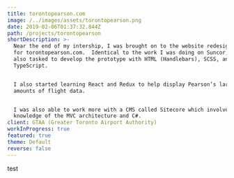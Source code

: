 ```yaml
---
title: torontopearson.com
image: /../images/assets/torontopearson.png
date: 2019-02-06T01:37:32.844Z
path: /projects/torontopearson
shortDescription: >-
  Near the end of my intership, I was brought on to the website redesign project
  for torontopearson.com.  Identical to the work I was doing on Suncor, I was
  also tasked to develop the prototype with HTML (Handlebars), SCSS, and
  TypeScript.


  I also started learning React and Redux to help display Pearson’s large
  amounts of flight data.


  I was also able to work more with a CMS called Sitecore which involves
  knowledge of the MVC architecture and C#.
client: GTAA (Greater Toronto Airport Authority)
workInProgress: true
featured: true
theme: Default
reverse: false
---
```

test
